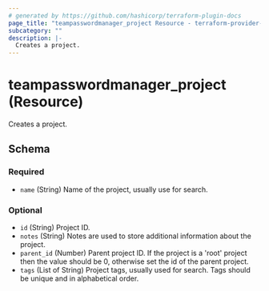 ```yaml
---
# generated by https://github.com/hashicorp/terraform-plugin-docs
page_title: "teampasswordmanager_project Resource - terraform-provider-teampasswordmanager"
subcategory: ""
description: |-
  Creates a project.
---
```


# teampasswordmanager_project (Resource)

Creates a project.



<!-- schema generated by tfplugindocs -->
## Schema

### Required

- `name` (String) Name of the project, usually use for search.

### Optional

- `id` (String) Project ID.
- `notes` (String) Notes are used to store additional information about the project.
- `parent_id` (Number) Parent project ID. If the project is a 'root' project then the value should be 0, otherwise set the id of the parent project.
- `tags` (List of String) Project tags, usually used for search. Tags should be unique and in alphabetical order.


